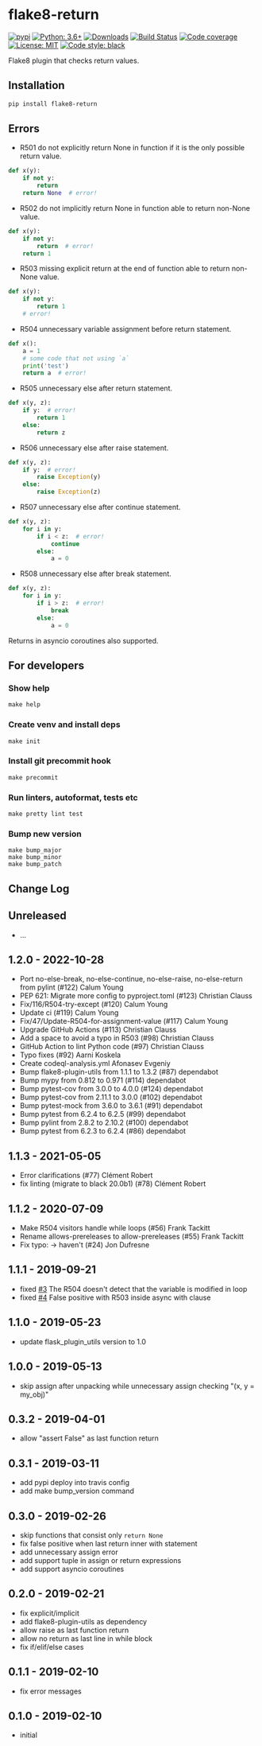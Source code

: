 # flake8-return

[![pypi](https://badge.fury.io/py/flake8-return.svg)](https://pypi.org/project/flake8-return)
[![Python: 3.6+](https://img.shields.io/badge/Python-3.6+-blue.svg)](https://pypi.org/project/flake8-return)
[![Downloads](https://img.shields.io/pypi/dm/flake8-return.svg)](https://pypistats.org/packages/flake8-return)
[![Build Status](https://travis-ci.org/Afonasev/flake8-return.svg?branch=master)](https://travis-ci.org/Afonasev/flake8-return)
[![Code coverage](https://codecov.io/gh/afonasev/flake8-return/branch/master/graph/badge.svg)](https://codecov.io/gh/afonasev/flake8-return)
[![License: MIT](https://img.shields.io/badge/License-MIT-green.svg)](https://en.wikipedia.org/wiki/MIT_License)
[![Code style: black](https://img.shields.io/badge/code%20style-black-000000.svg)](https://github.com/ambv/black)

Flake8 plugin that checks return values.

## Installation

```bash
pip install flake8-return
```

## Errors

* R501 do not explicitly return None in function if it is the only possible return value.

```python
def x(y):
    if not y:
        return
    return None  # error!
```

* R502 do not implicitly return None in function able to return non-None value.

```python
def x(y):
    if not y:
        return  # error!
    return 1
```

* R503 missing explicit return at the end of function able to return non-None value.

```python
def x(y):
    if not y:
        return 1
    # error!
```

* R504 unnecessary variable assignment before return statement.

```python
def x():
    a = 1
    # some code that not using `a`
    print('test')
    return a  # error!
```

* R505 unnecessary else after return statement.

```python
def x(y, z):
    if y:  # error!
        return 1
    else:
        return z
```

* R506 unnecessary else after raise statement.

```python
def x(y, z):
    if y:  # error!
        raise Exception(y)
    else:
        raise Exception(z)
```

* R507 unnecessary else after continue statement.

```python
def x(y, z):
    for i in y:
        if i < z:  # error!
            continue
        else:
            a = 0
```

* R508 unnecessary else after break statement.

```python
def x(y, z):
    for i in y:
        if i > z:  # error!
            break
        else:
            a = 0
```

Returns in asyncio coroutines also supported.

## For developers

### Show help

    make help

### Create venv and install deps

    make init

### Install git precommit hook

    make precommit

### Run linters, autoformat, tests etc

    make pretty lint test

### Bump new version

    make bump_major
    make bump_minor
    make bump_patch

## Change Log

Unreleased
-----

* ...

1.2.0 - 2022-10-28
-----

* Port no-else-break, no-else-continue, no-else-raise, no-else-return from pylint (#122) Calum Young
* PEP 621: Migrate more config to pyproject.toml (#123) Christian Clauss
* Fix/116/R504-try-except (#120) Calum Young
* Update ci (#119) Calum Young
* Fix/47/Update-R504-for-assignment-value (#117) Calum Young
* Upgrade GitHub Actions (#113) Christian Clauss
* Add a space to avoid a typo in R503 (#98) Christian Clauss
* GitHub Action to lint Python code (#97) Christian Clauss
* Typo fixes (#92) Aarni Koskela
* Create codeql-analysis.yml Afonasev Evgeniy
* Bump flake8-plugin-utils from 1.1.1 to 1.3.2 (#87) dependabot
* Bump mypy from 0.812 to 0.971 (#114) dependabot
* Bump pytest-cov from 3.0.0 to 4.0.0 (#124) dependabot
* Bump pytest-cov from 2.11.1 to 3.0.0 (#102) dependabot
* Bump pytest-mock from 3.6.0 to 3.6.1 (#91) dependabot
* Bump pytest from 6.2.4 to 6.2.5 (#99) dependabot
* Bump pylint from 2.8.2 to 2.10.2 (#100) dependabot
* Bump pytest from 6.2.3 to 6.2.4 (#86) dependabot

1.1.3 - 2021-05-05
-----

* Error clarifications (#77) Clément Robert
* fix linting (migrate to black 20.0b1) (#78) Clément Robert

1.1.2 - 2020-07-09
-----

* Make R504 visitors handle while loops (#56) Frank Tackitt
* Rename allows-prereleases to allow-prereleases (#55) Frank Tackitt
* Fix typo: → haven't (#24) Jon Dufresne

1.1.1 - 2019-09-21
-----

* fixed [#3](https://github.com/afonasev/flake8-return/issues/3) The R504 doesn't detect that the variable is modified in loop
* fixed [#4](https://github.com/afonasev/flake8-return/issues/4) False positive with R503 inside async with clause

1.1.0 - 2019-05-23
-----

* update flask_plugin_utils version to 1.0

1.0.0 - 2019-05-13
-----

* skip assign after unpacking while unnecessary assign checking "(x, y = my_obj)"

0.3.2 - 2019-04-01
-----

* allow "assert False" as last function return

0.3.1 - 2019-03-11
-----

* add pypi deploy into travis config
* add make bump_version command

0.3.0 - 2019-02-26
-----

* skip functions that consist only `return None`
* fix false positive when last return inner with statement
* add unnecessary assign error
* add support tuple in assign or return expressions
* add support asyncio coroutines

0.2.0 - 2019-02-21
-----

* fix explicit/implicit
* add flake8-plugin-utils as dependency
* allow raise as last function return
* allow no return as last line in while block
* fix if/elif/else cases

0.1.1 - 2019-02-10
-----

* fix error messages

0.1.0 - 2019-02-10
-----

* initial

